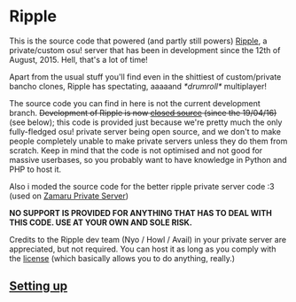 # Ripple

This is the source code that powered (and partly still powers) [Ripple](http://ripple.moe), a private/custom osu! server that has been in development since the 12th of August, 2015. Hell, that's a lot of time!

Apart from the usual stuff you'll find even in the shittiest of custom/private bancho clones, Ripple has spectating, aaaaand _\*drumroll\*_ multiplayer!

The source code you can find in here is not the current development branch. ~~Development of Ripple is now [closed source](https://ripple.moe/blog/posts/going-closed-source) (since the 19/04/16)~~ (see below); this code is provided just because we're pretty much the only fully-fledged osu! private server being open source, and we don't to make people completely unable to make private servers unless they do them from scratch. Keep in mind that the code is not optimised and not good for massive userbases, so you probably want to have knowledge in Python and PHP to host it.


Also i moded the source code for the better ripple private server code :3
(used on [Zamaru Private Server](https://osu.zamaru.ml))


**NO SUPPORT IS PROVIDED FOR ANYTHING THAT HAS TO DEAL WITH THIS CODE. USE AT YOUR OWN AND SOLE RISK.**

Credits to the Ripple dev team (Nyo / Howl / Avail) in your private server are appreciated, but not required. You can host it as long as you comply with the [license](LICENSE) (which basically allows you to do anything, really.)

## [Setting up](https://github.com/osuripple/ripple/wiki/Server-status-setup)
